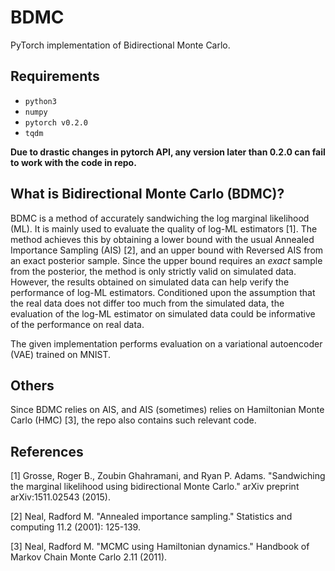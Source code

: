 # BDMC
PyTorch implementation of Bidirectional Monte Carlo.

## Requirements
* `python3`
* `numpy`
* `pytorch v0.2.0` 
* `tqdm`

**Due to drastic changes in pytorch API, any version later than 0.2.0 can fail to work with the code in repo.**

## What is Bidirectional Monte Carlo (BDMC)?
BDMC is a method of accurately sandwiching the log marginal likelihood (ML). It is mainly used to evaluate the quality of log-ML estimators [1]. The method achieves this by obtaining a lower bound with the usual Annealed Importance Sampling (AIS) [2], and an upper bound with Reversed AIS from an exact posterior sample. Since the upper bound requires an *exact* sample from the posterior, the method is only strictly valid on simulated data. However, the results obtained on simulated data can help verify the performance of log-ML estimators. Conditioned upon the assumption that the real data does not differ too much from the simulated data, the evaluation of the log-ML estimator on simulated data could be informative of the performance on real data.

The given implementation performs evaluation on a variational autoencoder (VAE) trained on MNIST. 

## Others
Since BDMC relies on AIS, and AIS (sometimes) relies on Hamiltonian Monte Carlo (HMC) [3], the repo also contains such relevant code. 

## References
[1] Grosse, Roger B., Zoubin Ghahramani, and Ryan P. Adams. "Sandwiching the marginal likelihood using bidirectional Monte Carlo." arXiv preprint arXiv:1511.02543 (2015).

[2] Neal, Radford M. "Annealed importance sampling." Statistics and computing 11.2 (2001): 125-139.

[3] Neal, Radford M. "MCMC using Hamiltonian dynamics." Handbook of Markov Chain Monte Carlo 2.11 (2011).
